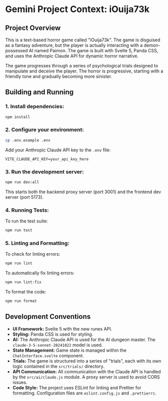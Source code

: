 # Gemini Project Context: iOuija73k

## Project Overview

This is a text-based horror game called "iOuija73k". The game is disguised as a fantasy adventure, but the player is actually interacting with a demon-possessed AI named Paimon. The game is built with Svelte 5, Panda CSS, and uses the Anthropic Claude API for dynamic horror narrative.

The game progresses through a series of psychological trials designed to manipulate and deceive the player. The horror is progressive, starting with a friendly tone and gradually becoming more sinister.

## Building and Running

### 1. Install dependencies:

```bash
npm install
```

### 2. Configure your environment:

```bash
cp .env.example .env
```

Add your Anthropic Claude API key to the `.env` file:

```
VITE_CLAUDE_API_KEY=your_api_key_here
```

### 3. Run the development server:

```bash
npm run dev:all
```

This starts both the backend proxy server (port 3001) and the frontend dev server (port 5173).

### 4. Running Tests:

To run the test suite:

```bash
npm run test
```

### 5. Linting and Formatting:

To check for linting errors:

```bash
npm run lint
```

To automatically fix linting errors:

```bash
npm run lint:fix
```

To format the code:

```bash
npm run format
```

## Development Conventions

- **UI Framework:** Svelte 5 with the new runes API.
- **Styling:** Panda CSS is used for styling.
- **AI:** The Anthropic Claude API is used for the AI dungeon master. The `claude-3-5-sonnet-20241022` model is used.
- **State Management:** Game state is managed within the `ChatInterface.svelte` component.
- **Trials:** The game is structured into a series of "trials", each with its own logic contained in the `src/trials/` directory.
- **API Communication:** All communication with the Claude API is handled by the `src/ai/claude.js` module. A proxy server is used to avoid CORS issues.
- **Code Style:** The project uses ESLint for linting and Prettier for formatting. Configuration files are `eslint.config.js` and `.prettierrc`.
